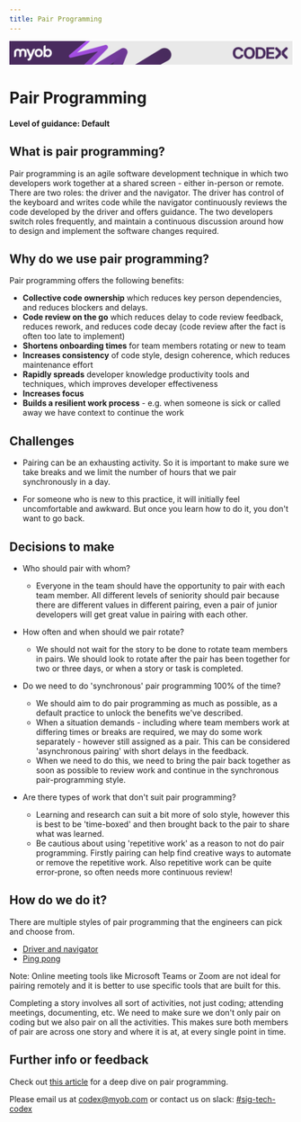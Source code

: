 ```yaml
---
title: Pair Programming
---
```

<!-- confluence-page-id: 9293923448 -->
![](../assets/BANNER.png)

# Pair Programming

#### Level of guidance: Default

## What is pair programming?

Pair programming is an agile software development technique in which two developers work together at a shared screen - either in-person or remote. There are two roles: the driver and the navigator. The driver has control of the keyboard and writes code while the navigator continuously reviews the code developed by the driver and offers guidance. The two developers switch roles frequently, and maintain a continuous discussion around how to design and implement the software changes required.

## Why do we use pair programming?

Pair programming offers the following benefits:

- **Collective code ownership** which reduces key person dependencies, and reduces blockers and delays.
- **Code review on the go** which reduces delay to code review feedback, reduces rework, and reduces code decay (code review after the fact is often too late to implement)
- **Shortens onboarding times** for team members rotating or new to team
- **Increases consistency** of code style, design coherence, which reduces maintenance effort
- **Rapidly spreads** developer knowledge productivity tools and techniques, which improves developer effectiveness
- **Increases focus**
- **Builds a resilient work process** - e.g. when someone is sick or called away we have context to continue the work

## Challenges

- Pairing can be an exhausting activity. So it is important to make sure we take breaks and we limit the number of hours that we pair synchronously in a day.

- For someone who is new to this practice, it will initially feel uncomfortable and awkward. But once you learn how to do it, you don't want to go back.

## Decisions to make

- Who should pair with whom?
  - Everyone in the team should have the opportunity to pair with each team member. All different levels of seniority should pair because there are different values in different pairing, even a pair of junior developers will get great value in pairing with each other.

- How often and when should we pair rotate?
  - We should not wait for the story to be done to rotate team members in pairs. We should look to rotate after the pair has been together for two or three days, or when a story or task is completed.

- Do we need to do 'synchronous' pair programming 100% of the time?
  - We should aim to do pair programming as much as possible, as a default practice to unlock the benefits we've described.
  - When a situation demands - including where team members work at differing times or breaks are required, we may do some work separately - however still assigned as a pair. This can be considered 'asynchronous pairing' with short delays in the feedback.
  - When we need to do this, we need to bring the pair back together as soon as possible to review work and continue in the synchronous pair-programming style.

- Are there types of work that don't suit pair programming?
  - Learning and research can suit a bit more of solo style, however this is best to be 'time-boxed' and then brought back to the pair to share what was learned.
  - Be cautious about using 'repetitive work' as a reason to not do pair programming. Firstly pairing can help find creative ways to automate or remove the repetitive work. Also repetitive work can be quite error-prone, so often needs more continuous review!

## How do we do it?

There are multiple styles of pair programming that the engineers can pick and choose from.

- [Driver and navigator](https://martinfowler.com/articles/on-pair-programming.html#DriverAndNavigator)
- [Ping pong](https://martinfowler.com/articles/on-pair-programming.html#PingPong)

Note: Online meeting tools like Microsoft Teams or Zoom are not ideal for pairing remotely and it is better to use specific tools that are built for this.

Completing a story involves all sort of activities, not just coding; attending meetings, documenting, etc. We need to make sure we don't only pair on coding but we also pair on all the activities. This makes sure both members of pair are across one story and where it is at, at every single point in time.

## Further info or feedback

Check out [this article](https://martinfowler.com/articles/on-pair-programming.html) for a deep dive on pair programming.

Please email us at <codex@myob.com> or contact us on slack: [#sig-tech-codex](https://myob.slack.com/archives/C02N8ADPGUX)
